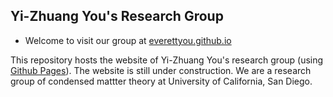 ## Yi-Zhuang You's Research Group
* Welcome to visit our group at [everettyou.github.io](https:\\everettyou.github.io)

This repository hosts the website of Yi-Zhuang You's research group (using [Github Pages](https://pages.github.com/)). The website is still under construction. We are a research group of condensed mattter theory at University of California, San Diego.

